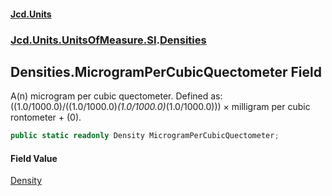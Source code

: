 #### [Jcd.Units](index.md 'index')
### [Jcd.Units.UnitsOfMeasure.SI](Jcd.Units.UnitsOfMeasure.SI.md 'Jcd.Units.UnitsOfMeasure.SI').[Densities](Densities.md 'Jcd.Units.UnitsOfMeasure.SI.Densities')

## Densities.MicrogramPerCubicQuectometer Field

A(n) microgram per cubic quectometer. Defined as: ((1.0/1000.0)/((1.0/1000.0)*(1.0/1000.0)*(1.0/1000.0))) × milligram per cubic rontometer + (0).

```csharp
public static readonly Density MicrogramPerCubicQuectometer;
```

#### Field Value
[Density](Density.md 'Jcd.Units.UnitTypes.Density')